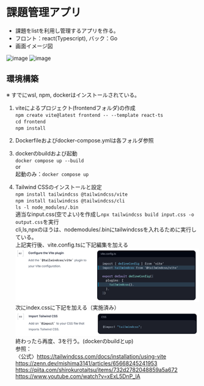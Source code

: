 # 課題管理アプリ
* 課題をlistを利用し管理するアプリを作る。
* フロント：react(Typescript), バック：Go
* 画面イメージ図  
<img width="300" alt="image" src="https://github.com/user-attachments/assets/eb96ecca-d00b-4ece-90e8-5f8dd154ca1f" />
<img width="300" alt="image" src="https://github.com/user-attachments/assets/e7d73615-596e-46b6-a13d-ad0aafe93aff" />  

## 環境構築  
※ すでにwsl, npm, dockerはインストールされている。

1. viteによるプロジェクト(frontendフォルダ)の作成  
`npm create vite@latest frontend -- --template react-ts`  
`cd frontend`    
`npm install`  

2. Dockerfileおよびdocker-compose.ymlは各フォルダ参照  

3. dockerのbuildおよび起動  
`docker compose up --build`  
or  
起動のみ：`docker compose up`   

4. Tailwind CSSのインストールと設定  
`npm install tailwindcss @tailwindcss/vite`  
`npm install tailwindcss @tailwindcss/cli`  
`ls -l node_modules/.bin`  
適当なinput.css(空でよい)を作成し`npx tailwindcss build input.css -o output.css`を実行  
cli,ls,npxのほうは、nodemodules/.binにtailwindcssを入れるために実行している。  
上記実行後、vite.config.tsに下記編集を加える  
![alt text](image.png)  
次にindex.cssに下記を加える（実施済み）
![alt text](image-1.png)  
終わったら再度、3を行う。(dockerのbuildとup)  
参照：  
〈公式〉https://tailwindcss.com/docs/installation/using-vite  
https://zenn.dev/mishima3141/articles/65668245241953  
https://qiita.com/shirokurotaitsu/items/732d2782048859a5a672  
https://www.youtube.com/watch?v=xExL5DnP_lA  
